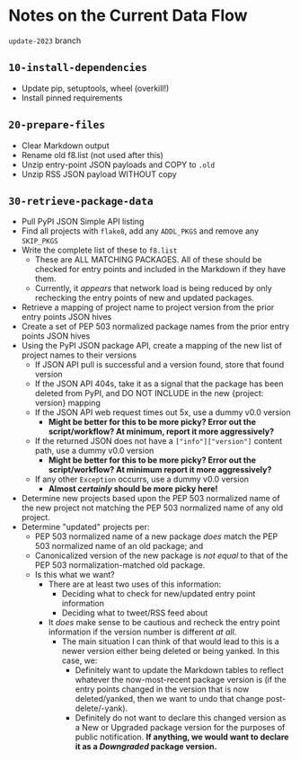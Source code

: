 # Notes on the Current Data Flow

`update-2023` branch

## `10-install-dependencies`

- Update pip, setuptools, wheel (overkill!)
- Install pinned requirements

## `20-prepare-files`

- Clear Markdown output
- Rename old f8.list (not used after this)
- Unzip entry-point JSON payloads and COPY to `.old`
- Unzip RSS JSON payload WITHOUT copy

## `30-retrieve-package-data`

- Pull PyPI JSON Simple API listing
- Find all projects with `flake8`, add any `ADDL_PKGS` and remove any `SKIP_PKGS`
- Write the complete list of these to `f8.list`
  - These are ALL MATCHING PACKAGES. All of these should be checked for entry points and included in the Markdown if they have them.
  - Currently, it _appears_ that network load is being reduced by only rechecking the entry points of new and updated packages.
- Retrieve a mapping of project name to project version from the prior entry points JSON hives
- Create a set of PEP 503 normalized package names from the prior entry points JSON hives
- Using the PyPI JSON package API, create a mapping of the new list of project names to their versions
  - If JSON API pull is successful and a version found, store that found version
  - If the JSON API 404s, take it as a signal that the package has been deleted from PyPI, and DO NOT INCLUDE in the new {project: version} mapping
  - If the JSON API web request times out 5x, use a dummy v0.0 version
    - **Might be better for this to be more picky? Error out the script/workflow? At minimum, report it more aggressively?**
  - If the returned JSON does not have a `["info"]["version"]` content path, use a dummy v0.0 version
    - **Might be better for this to be more picky? Error out the script/workflow? At minimum report it more aggressively?**
  - If any other `Exception` occurrs, use a dummy v0.0 version
    - **Almost *certainly* should be more picky here!**
- Determine new projects based upon the PEP 503 normalized name of the new project not matching the PEP 503 normalized name of any old project.
- Determine "updated" projects per:
  - PEP 503 normalized name of a new package *does* match the PEP 503 normalized name of an old package; and
  - Canonicalized version of the new package is *not equal* to that of the PEP 503 normalization-matched old package.
  - Is this what we want?
    - There are at least two uses of this information:
      - Deciding what to check for new/updated entry point information
      - Deciding what to tweet/RSS feed about
    - It *does* make sense to be cautious and recheck the entry point information if the version number is different *at all*.
      - The main situation I can think of that would lead to this is a newer version either being deleted or being yanked. In this case, we:
        - Definitely want to update the Markdown tables to reflect whatever the now-most-recent package version is (if the entry points changed in the version that is now deleted/yanked, then we want to undo that change post-delete/-yank).
        - Definitely do not want to declare this changed version as a New or Upgraded package version for the purposes of public notification. **If anything, we would want to declare it as a *Downgraded* package version.**
